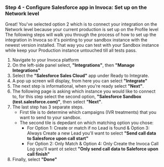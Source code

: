 ### Step 4 - Configure Salesforce app in Invoca: Set up on the Network level

Great! You've selected option 2 which is to connect your integration on the Network level because your current production is set up on the Profile level
The following steps will walk you through the process of how to set up the integration in Invoca so it's pointing to your sandbox instance with the newest version installed. That way you can test with your Sandbox instance while keep your Production instance untouched till all tests pass.

1. Navigate to your Invoca platform
2. On the left-side panel select, **"Integrations"**, then **"Manage Integrations"**
3. Select the **"Salesforce Sales Cloud"** app under Ready to Integrate.
4. A pop up screen will display, from here you can select **"Integrate"**
5. The next step is informational, when you're ready select **"Next"**.
6. The following page is asking which instance you would like to connect to, for this step select the second option, **"Salesforce Sandbox (test.salesforce.com)"**, then select **"Next"**.
7. The last step has 3 separate steps.
    - First tile is to determine which campaigns (IVR treatments) that you want to send to your sandbox.
    - The second tile is depedant on which matching option you chose:
        - For Option 1: Create or match if no Lead is found & Option 3: Always Create a new Lead you'll want to select **"Send call data to Salesforce upon call start"**
        - For Option 2: Only Match & Option 4: Only Create the Invoca Call Log you'll want ot select **"Only send call data to Saleforce upon call finish"**
8. Finally, select **"Done"**